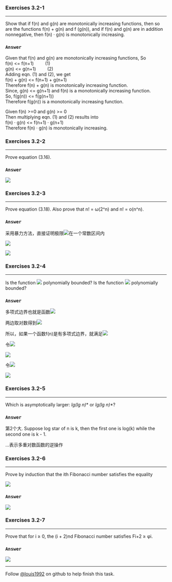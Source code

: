 ### Exercises 3.2-1
***
Show that if f(n) and g(n) are monotonically increasing functions, then so are the functions f(n) + g(n) and f (g(n)), and if f(n) and g(n) are in addition nonnegative, then f(n) · g(n) is monotonically increasing.

### `Answer`
Given that f(n) and g(n) are monotonically increasing functions, So  
f(n) <= f(n+1) &nbsp; &nbsp; &nbsp; &nbsp; (1)  
g(n) <= g(n+1) &nbsp; &nbsp; &nbsp; &nbsp; (2)  
Adding eqn. (1) and (2), we get  
f(n) + g(n) <= f(n+1) + g(n+1)  
Therefore f(n) + g(n) is monotonically increasing function.  
Since, g(n) <= g(n+1) and f(n) is a monotonically increasing function.  
So, f(g(n)) <= f(g(n+1))  
Therefore f(g(n)) is a monotonically increasing function.  
  
Given f(n) >=0 and g(n) >= 0  
Then multiplying eqn. (1) and (2) results into  
f(n) · g(n) <= f(n+1) · g(n+1)  
Therefore f(n) · g(n) is monotonically increasing.

### Exercises 3.2-2
***
Prove equation (3.16).

### `Answer`
![](http://latex.codecogs.com/gif.latex?a^{\\log_{b}{c}}=a^{\\frac{\\log_{a}{c}}{\\log_{a}{b}}}=\(a^{\\log_{a}{c}}\)^{\\frac{1}{\\log_{a}{b}}}=c^{\\log_{b}{a}})


### Exercises 3.2-3
***
Prove equation (3.18). Also prove that n! = ω(2^n) and n! = o(n^n).

### `Answer`
采用暴力方法，直接证明极限![](http://latex.codecogs.com/gif.latex?\\lim\\limits_{n\\rightarrow\\infty}\\frac{\\lg{n!}}{n\\lg{n}})在一个常数区间内

![](http://latex.codecogs.com/gif.latex?\\lim\\limits_{n\\rightarrow\\infty}\\frac{\\lg{n!}}{n\\lg{n}}=\\lim\\limits_{n\\rightarrow\\infty}\\frac{1}{n}\\sum_{k=1}^{n}\\frac{\\lg{k}}{\\lg{n}}\\le\\lim\\limits_{n\\rightarrow\\infty}\\frac{1}{n}\\sum_{k=1}^{n}\\frac{k}{n}=1)

![](http://latex.codecogs.com/gif.latex?\\lim\\limits_{n\\rightarrow\\infty}\\frac{\\lg{n!}}{n\\lg{n}}=\\lim\\limits_{n\\rightarrow\\infty}\\frac{\(\\lg{1}+\\lg{n}\)+\(\\lg{2}+\\lg{\(n-1\)}\)+...}{n\\lg{n}}\\ge\\lim\\limits_{n\\rightarrow\\infty}\\frac{\\frac{n}{2}*\\lg{n}}{n\\lg{n}}=\\frac{1}{2})

### Exercises 3.2-4
***
Is the function ![](http://latex.codecogs.com/gif.latex?\\lceil\\lg{n}\\rceil!) polynomially bounded? Is the function ![](http://latex.codecogs.com/gif.latex?\\lceil\\lg{{\\lg{n}}}\\rceil!) polynomially bounded?

### `Answer`
多项式边界也就是函数![](http://latex.codecogs.com/gif.latex?f\(n\)\\lecn^k)

两边取对数得到![](http://latex.codecogs.com/gif.latex?\\lg{f\(n\)}\\le\\lg{c}+k\\lg{n})

所以，如果一个函数f(n)是有多项式边界，就满足![](http://latex.codecogs.com/gif.latex?\\lg{f\(n\)}=o\(\\lg{n}\))

令![](http://latex.codecogs.com/gif.latex?m=\\lceil\\lg{n}\\rceil)

![](http://latex.codecogs.com/gif.latex?\\lg{m!}=\\Theta\(m\\lg{m}\)=\\Theta\(\\lceil\\lg{n}\\rceil\\lg{\\lceil\\lg{n}\\rceil}\)>\\Theta\(\\lg{n}\))

令![](http://latex.codecogs.com/gif.latex?p=\\lceil\\lg{{\\lg{n}}}\\rceil)

![](http://latex.codecogs.com/gif.latex?\\lg{p!}=\\Theta\(p\\lg{p}\)=\\Theta\(\\lceil\\lg{{\\lg{n}}}\\rceil\\lg{\\lceil\\lg{{\\lg{n}}}\\rceil}\)=\\Theta\(\\lg{{\\lg{n}}}\\lg{\\lg{{\\lg{n}}}}\)=o\(\\lg{{\\lg{n}}}\\lg{{\\lg{n}}}\)=o\(\\lg{n}\))

### Exercises 3.2-5
***
Which is asymptotically larger: **lg(lg* n)** or **lg*(lg n)**?

### `Answer`
第2个大. Suppose log star of n is k, then the first one is log(k) while the second one is k - 1.

...表示多重对数函数的逆操作

### Exercises 3.2-6
***
Prove by induction that the ith Fibonacci number satisfies the equality

![](http://latex.codecogs.com/gif.latex?F_i=\\frac{\\phi^i-\\widehat\\phi^i}{\\sqrt5})

### `Answer`
![](http://latex.codecogs.com/gif.latex?F_{i+1}=F_{i-1}+F{i}\\\\~\\hspace{14mm}=\\frac{\\phi^{i-1}-\\widehat\\phi^{i-1}}{\\sqrt5}+\\frac{\\phi^i-\\widehat\\phi^i}{\\sqrt5}\\\\~\\hspace{14mm}=\\frac{\(\\phi-\\widehat\\phi\)\(\\phi^{i-2}\\widehat\\phi^0+\\phi^{i-3}\\widehat\\phi^1+...+\\phi^{0}\\widehat\\phi^{i-2}\)+\(\\phi-\\widehat\\phi\)\(\\phi^{i-1}\\widehat\\phi^0+\\phi^{i-2}\\widehat\\phi^1+...+\\phi^{0}\\widehat\\phi^{i-1}\)}{\\sqrt5}\\\\~\\hspace{14mm}=\\frac{\(\\phi-\\widehat\\phi\)\(\\phi^{i}\\widehat\\phi^0+\\phi^{i-1}\\widehat\\phi^1+...+\\phi^{0}\\widehat\\phi^{i}\)}{\\sqrt5}\\\\~\\hspace{14mm}=\\frac{\\phi^{i+1}-\\widehat\\phi^{i+1}}{\\sqrt5})


### Exercises 3.2-7
***
Prove that for i ≥ 0, the (i + 2)nd Fibonacci number satisfies Fi+2 ≥ φi.

### `Answer`
![](http://latex.codecogs.com/gif.latex?\\hspace{20mm}F_{i+2}\\ge\\phi^i\\\\~\\hspace{14mm}\\iff\\frac{\\phi^{i+2}-\\widehat\\phi^{i+2}}{\\sqrt5}\\ge\\phi^i\\\\~\\hspace{14mm}\\iff\(\\phi^2-\\sqrt5\)\\phi^i\\ge\\widehat\\phi^2\\widehat\\phi^i\\\\~\\hspace{14mm}\\iff\\phi^i\\ge\\widehat\\phi^i)


***
Follow [@louis1992](https://github.com/gzc) on github to help finish this task.

